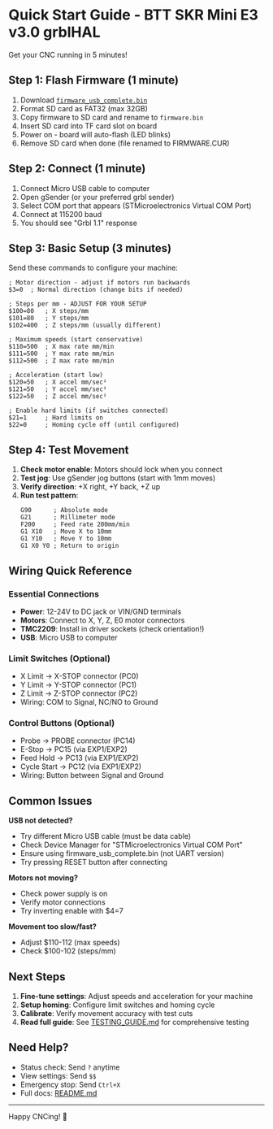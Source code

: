 # Quick Start Guide - BTT SKR Mini E3 v3.0 grblHAL

Get your CNC running in 5 minutes!

## Step 1: Flash Firmware (1 minute)

1. Download [`firmware_usb_complete.bin`](firmware/firmware_usb_complete.bin)
2. Format SD card as FAT32 (max 32GB)
3. Copy firmware to SD card and rename to `firmware.bin`
4. Insert SD card into TF card slot on board
5. Power on - board will auto-flash (LED blinks)
6. Remove SD card when done (file renamed to FIRMWARE.CUR)

## Step 2: Connect (1 minute)

1. Connect Micro USB cable to computer
2. Open gSender (or your preferred grbl sender)
3. Select COM port that appears (STMicroelectronics Virtual COM Port)
4. Connect at 115200 baud
5. You should see "Grbl 1.1" response

## Step 3: Basic Setup (3 minutes)

Send these commands to configure your machine:

```gcode
; Motor direction - adjust if motors run backwards
$3=0  ; Normal direction (change bits if needed)

; Steps per mm - ADJUST FOR YOUR SETUP
$100=80   ; X steps/mm 
$101=80   ; Y steps/mm
$102=400  ; Z steps/mm (usually different)

; Maximum speeds (start conservative)
$110=500  ; X max rate mm/min
$111=500  ; Y max rate mm/min  
$112=500  ; Z max rate mm/min

; Acceleration (start low)
$120=50   ; X accel mm/sec²
$121=50   ; Y accel mm/sec²
$122=50   ; Z accel mm/sec²

; Enable hard limits (if switches connected)
$21=1     ; Hard limits on
$22=0     ; Homing cycle off (until configured)
```

## Step 4: Test Movement

1. **Check motor enable**: Motors should lock when you connect
2. **Test jog**: Use gSender jog buttons (start with 1mm moves)
3. **Verify direction**: +X right, +Y back, +Z up
4. **Run test pattern**:
   ```gcode
   G90      ; Absolute mode
   G21      ; Millimeter mode
   F200     ; Feed rate 200mm/min
   G1 X10   ; Move X to 10mm
   G1 Y10   ; Move Y to 10mm
   G1 X0 Y0 ; Return to origin
   ```

## Wiring Quick Reference

### Essential Connections
- **Power**: 12-24V to DC jack or VIN/GND terminals
- **Motors**: Connect to X, Y, Z, E0 motor connectors
- **TMC2209**: Install in driver sockets (check orientation!)
- **USB**: Micro USB to computer

### Limit Switches (Optional)
- X Limit → X-STOP connector (PC0)
- Y Limit → Y-STOP connector (PC1)  
- Z Limit → Z-STOP connector (PC2)
- Wiring: COM to Signal, NC/NO to Ground

### Control Buttons (Optional)
- Probe → PROBE connector (PC14)
- E-Stop → PC15 (via EXP1/EXP2)
- Feed Hold → PC13 (via EXP1/EXP2)
- Cycle Start → PC12 (via EXP1/EXP2)
- Wiring: Button between Signal and Ground

## Common Issues

**USB not detected?**
- Try different Micro USB cable (must be data cable)
- Check Device Manager for "STMicroelectronics Virtual COM Port"
- Ensure using firmware_usb_complete.bin (not UART version)
- Try pressing RESET button after connecting

**Motors not moving?**
- Check power supply is on
- Verify motor connections
- Try inverting enable with $4=7

**Movement too slow/fast?**
- Adjust $110-112 (max speeds)
- Check $100-102 (steps/mm)

## Next Steps

1. **Fine-tune settings**: Adjust speeds and acceleration for your machine
2. **Setup homing**: Configure limit switches and homing cycle
3. **Calibrate**: Verify movement accuracy with test cuts
4. **Read full guide**: See [TESTING_GUIDE.md](TESTING_GUIDE.md) for comprehensive testing

## Need Help?

- Status check: Send `?` anytime
- View settings: Send `$$`
- Emergency stop: Send `Ctrl+X`
- Full docs: [README.md](README.md)

---
Happy CNCing! 🎉